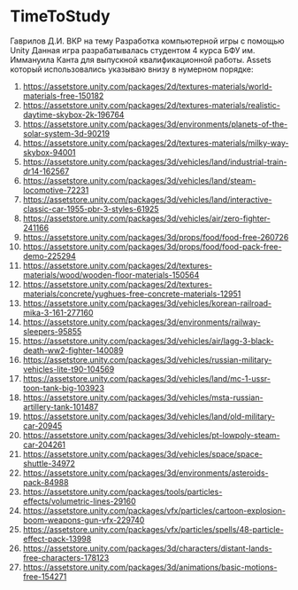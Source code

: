 # TimeToStudy
Гаврилов Д.И. ВКР на тему Разработка компьютерной игры с помощью Unity
Данная игра разрабатывалась студентом 4 курса БФУ им. Иммануила Канта для выпускной квалификационной работы.
Assets который использовались указываю внизу в нумерном порядке:
1. https://assetstore.unity.com/packages/2d/textures-materials/world-materials-free-150182
2. https://assetstore.unity.com/packages/2d/textures-materials/realistic-daytime-skybox-2k-196764
3. https://assetstore.unity.com/packages/3d/environments/planets-of-the-solar-system-3d-90219
4. https://assetstore.unity.com/packages/2d/textures-materials/milky-way-skybox-94001
5. https://assetstore.unity.com/packages/3d/vehicles/land/industrial-train-dr14-162567
6. https://assetstore.unity.com/packages/3d/vehicles/land/steam-locomotive-72231
7. https://assetstore.unity.com/packages/3d/vehicles/land/interactive-classic-car-1955-pbr-3-styles-61925
8. https://assetstore.unity.com/packages/3d/vehicles/air/zero-fighter-241166
9. https://assetstore.unity.com/packages/3d/props/food/food-free-260726
10. https://assetstore.unity.com/packages/3d/props/food/food-pack-free-demo-225294
11. https://assetstore.unity.com/packages/2d/textures-materials/wood/wooden-floor-materials-150564
12. https://assetstore.unity.com/packages/2d/textures-materials/concrete/yughues-free-concrete-materials-12951
13. https://assetstore.unity.com/packages/3d/vehicles/korean-railroad-mika-3-161-277160
14. https://assetstore.unity.com/packages/3d/environments/railway-sleepers-95855
15. https://assetstore.unity.com/packages/3d/vehicles/air/lagg-3-black-death-ww2-fighter-140089
16. https://assetstore.unity.com/packages/3d/vehicles/russian-military-vehicles-lite-t90-104569
17. https://assetstore.unity.com/packages/3d/vehicles/land/mc-1-ussr-toon-tank-big-103923
18. https://assetstore.unity.com/packages/3d/vehicles/msta-russian-artillery-tank-101487
19. https://assetstore.unity.com/packages/3d/vehicles/land/old-military-car-20945
20. https://assetstore.unity.com/packages/3d/vehicles/pt-lowpoly-steam-car-204261
21. https://assetstore.unity.com/packages/3d/vehicles/space/space-shuttle-34972
22. https://assetstore.unity.com/packages/3d/environments/asteroids-pack-84988
23. https://assetstore.unity.com/packages/tools/particles-effects/volumetric-lines-29160
24. https://assetstore.unity.com/packages/vfx/particles/cartoon-explosion-boom-weapons-gun-vfx-229740
25. https://assetstore.unity.com/packages/vfx/particles/spells/48-particle-effect-pack-13998
26. https://assetstore.unity.com/packages/3d/characters/distant-lands-free-characters-178123
27. https://assetstore.unity.com/packages/3d/animations/basic-motions-free-154271

